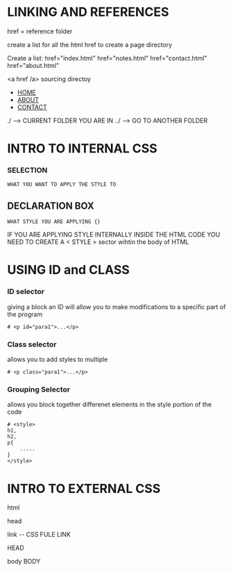 
# LINKING AND REFERENCES

href = reference folder 

create a list for all the html href to create a page directory 

Create a list: 
href="index.html"
href="notes.html"
href="contact.html"
href="about.html"

<a href /a> sourcing directoy 

 
- <a href="../">HOME</a>
- <a href="../about/">ABOUT</a>
- <a href="./">CONTACT</a>

./ --> CURRENT FOLDER YOU ARE IN 
../ --> GO TO ANOTHER FOLDER


# INTRO TO INTERNAL CSS

   ###  SELECTION 
    WHAT YOU WANT TO APPLY THE STYLE TO 

## DECLARATION BOX
    WHAT STYLE YOU ARE APPLYING {}

IF YOU ARE APPLYING STYLE INTERNALLY INSIDE THE HTML CODE YOU NEED TO CREATE A < STYLE > sector wihtin the body of HTML

# USING ID and CLASS

### ID selector 

giving a block an ID will allow you to make modifications to a specific part of the program 

    # <p id="para1">...</p>


### Class selector 

allows you to add styles to multiple

    # <p class="para1">...</p>

### Grouping Selector
allows you block together differenet elements in the style portion of the code

    # <style>
    h1,
    h2,
    p{
        .....
    }
    </style>

# INTRO TO EXTERNAL CSS

html

head

link -- CSS FULE LINK

HEAD

body
BODY

